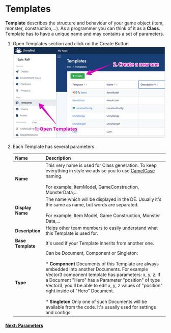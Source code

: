 # Templates

**Template** describes the structure and behaviour of your game object (item, monster, construction,...). As a programmer you can think of it as a **Class**. Template has to have a unique name and may contains a set of parameters.

1.  Open Templates section and click on the Create Button
![Screenshot](../../img/de_example/de_create_template.jpg)
    
2.  Each Template has several parameters
    
    Name | Description
    -----|------------
    **Name** | This very name is used for Class generation. To keep everything in style we advise you to use [CamelCase](https://simple.wikipedia.org/wiki/CamelCase) naming.<br/><br/> For example: ItemModel, GameConstruction, MonsterData,...
    **Display Name** | The name which will be displayed in the DE. Usually it's the same as name, but words are separated.<br/><br/> For example: Item Model, Game Construction, Monster Data,...
    **Description** | Helps other team members to easily understand what this Template is used for.
    **Base Template** | It's used if your Template inherits from another one.
    **Type** | Can be Document, Component or Singleton:<br/><br/>  *   **Component** Documents of this Template are always embedded into another Documents. For example Vector3 component template has parameters: x, y, z. If a Document "Hero" has a Parameter "position" of type Vector3, you'll be able to edit x, y, z values of "position" right inside of "Hero" Document.<br/><br/> *   **Singleton** Only one of such Documents will be available from the code. It's usually used for settings and configs.  

#### [Next: Parameters](/data_editor/getting_started/parameters)
